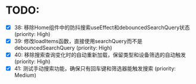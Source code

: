 # TODO:

- [x] 38: 移除Home组件中的防抖搜索useEffect和debouncedSearchQuery状态 (priority: High)
- [x] 39: 修改loadItems函数，直接使用searchQuery而不是debouncedSearchQuery (priority: High)
- [x] 40: 移除搜索查询变化时的自动重新加载，保留类型和设备筛选的自动触发 (priority: High)
- [x] 41: 测试手动搜索功能，确保只有回车键和筛选器能触发搜索 (priority: Medium)
